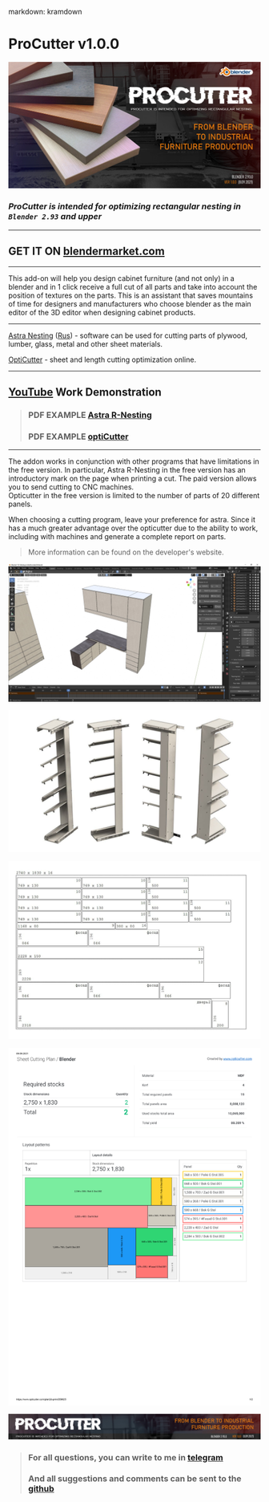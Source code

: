 markdown: kramdown

# ProCutter v1.0.0
![](/doc/img/flaer.jpg)

### ***ProCutter is intended for optimizing rectangular nesting in `Blender 2.93` and upper***
___

## GET IT ON [blendermarket.com](https://blendermarket.com/products/procutter)
___

This add-on will help you design cabinet furniture (and not only) in a blender and in 1 click receive a full cut of all parts and take into account the position of textures on the parts. This is an assistant that saves mountains of time for designers and manufacturers who choose blender as the main editor of the 3D editor when designing cabinet products.
___

[Astra Nesting](http://www.astranest.com) ([Rus](http://astrapro.ru/default.asp?page=astra-raskroj)) - software can be used for cutting parts of plywood, lumber, glass, metal and other sheet materials.

[OptiCutter](https://www.opticutter.com/) - sheet and length cutting optimization online.
___

## [YouTube](https://www.youtube.com/watch?v=0b-oexc1S9I)  Work Demonstration


> ### PDF EXAMPLE **[Astra R-Nesting](./doc/img/Example_astra.pdf)**
> ### PDF EXAMPLE **[optiCutter](./doc/img/Example_opticutter.pdf)**

___


The addon works in conjunction with other programs that have limitations in the free version. In particular, Astra R-Nesting in the free version has an introductory mark on the page when printing a cut. The paid version allows you to send cutting to CNC machines. <br> 
Opticutter in the free version is limited to the number of parts of 20 different panels.

When choosing a cutting program, leave your preference for astra. Since it has a much greater advantage over the opticutter due to the ability to work, including with machines and generate a complete report on parts.

> More information can be found on the developer's website.


![](/doc/img/pic5.jpg)

![](/doc/img/pic3.jpg)

![](/doc/img/pic2.jpg)

![](/doc/img/pic4.jpg)


 

 ![](/doc/img/header.jpg)
> ### For all questions, you can write to me in [telegram](https://t.me/lanneq) 
> ### And all suggestions and comments can be sent to the [github](https://github.com/Lanneq/ProCutter/issues)





